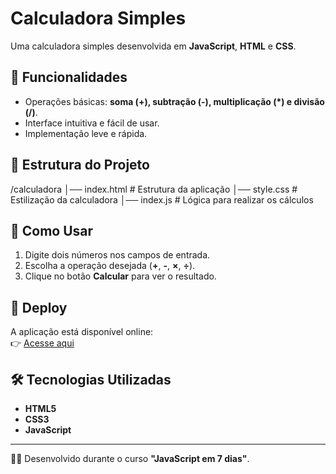 # Calculadora Simples 

Uma calculadora simples desenvolvida em **JavaScript**, **HTML** e **CSS**.

## 🚀 Funcionalidades

- Operações básicas: **soma (+), subtração (-), multiplicação (*) e divisão (/)**.
- Interface intuitiva e fácil de usar.
- Implementação leve e rápida.

## 📂 Estrutura do Projeto
/calculadora │── index.html # Estrutura da aplicação │── style.css # Estilização da calculadora │── index.js # Lógica para realizar os cálculos


## 📌 Como Usar

1. Digite dois números nos campos de entrada.
2. Escolha a operação desejada (**+**, **-**, **×**, **÷**).
3. Clique no botão **Calcular** para ver o resultado.

## 🔗 Deploy

A aplicação está disponível online:  
👉 [Acesse aqui](https://caaarolb.github.io/javascript-7dias/)

## 🛠️ Tecnologias Utilizadas

- **HTML5**
- **CSS3**
- **JavaScript**

---

👨‍💻 Desenvolvido durante o curso **"JavaScript em 7 dias"**.


